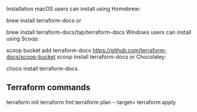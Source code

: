 Installation
macOS users can install using Homebrew:

brew install terraform-docs
or

brew install terraform-docs/tap/terraform-docs
Windows users can install using Scoop:

scoop bucket add terraform-docs https://github.com/terraform-docs/scoop-bucket
scoop install terraform-docs
or Chocolatey:

choco install terraform-docs


## Terraform commands 
terraform init
terraform fmt
terraform plan --target=
terraform apply